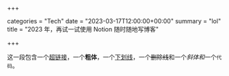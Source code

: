 +++

categories = "Tech"
date = "2023-03-17T12:00:00+00:00"
summary = "lol"
title = "2023 年，再试一试使用 Notion 随时随地写博客"

+++

这一段包含一个[超链接](https://www.google.com)，一个**粗体**，一个<ins>下划线</ins>，一个<del>删除线</del>和一个*斜体和*一个`代码`。

